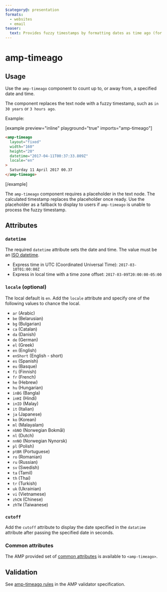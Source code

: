 ```yaml
---
$category@: presentation
formats:
  - websites
  - email
teaser:
  text: Provides fuzzy timestamps by formatting dates as time ago (for example, 3 hours ago).
---
```


<!--
Copyright 2017 The AMP HTML Authors. All Rights Reserved.

Licensed under the Apache License, Version 2.0 (the "License");
you may not use this file except in compliance with the License.
You may obtain a copy of the License at

      http://www.apache.org/licenses/LICENSE-2.0

Unless required by applicable law or agreed to in writing, software
distributed under the License is distributed on an "AS-IS" BASIS,
WITHOUT WARRANTIES OR CONDITIONS OF ANY KIND, either express or implied.
See the License for the specific language governing permissions and
limitations under the License.
-->

# amp-timeago

## Usage

Use the `amp-timeago` component to count up to, or away from, a specified date and time.

The component replaces the text node with a fuzzy timestamp, such as `in 30 years` or `3 hours ago`.

Example:

[example preview="inline" playground="true" imports="amp-timeago"]

```html
<amp-timeago
  layout="fixed"
  width="160"
  height="20"
  datetime="2017-04-11T00:37:33.809Z"
  locale="en"
>
  Saturday 11 April 2017 00.37
</amp-timeago>
```

[/example]

The `amp-timeago` component requires a placeholder in the text node. The calculated timestamp replaces the placeholder once ready. Use the placeholder as a fallback to display to users if `amp-timeago` is unable to process the fuzzy timestamp.

## Attributes

### `datetime`

The required `datetime` attribute sets the date and time. The value must be an [ISO datetime](https://www.w3.org/QA/Tips/iso-date).

-   Express time in UTC (Coordinated Universal Time): `2017-03-10T01:00:00Z`
-   Express in local time with a time zone offset: `2017-03-09T20:00:00-05:00`

### `locale` (optional)

The local default is `en`. Add the `locale` attribute and specify one of the following values to chance the local.

-   `ar` (Arabic)
-   `be` (Belarusian)
-   `bg` (Bulgarian)
-   `ca` (Catalan)
-   `da` (Danish)
-   `de` (German)
-   `el` (Greek)
-   `en` (English)
-   `enShort` (English - short)
-   `es` (Spanish)
-   `eu` (Basque)
-   `fi` (Finnish)
-   `fr` (French)
-   `he` (Hebrew)
-   `hu` (Hungarian)
-   `inBG` (Bangla)
-   `inHI` (Hindi)
-   `inID` (Malay)
-   `it` (Italian)
-   `ja` (Japanese)
-   `ko` (Korean)
-   `ml` (Malayalam)
-   `nbNO` (Norwegian Bokmål)
-   `nl` (Dutch)
-   `nnNO` (Norwegian Nynorsk)
-   `pl` (Polish)
-   `ptBR` (Portuguese)
-   `ro` (Romanian)
-   `ru` (Russian)
-   `sv` (Swedish)
-   `ta` (Tamil)
-   `th` (Thai)
-   `tr` (Turkish)
-   `uk` (Ukrainian)
-   `vi` (Vietnamese)
-   `zhCN` (Chinese)
-   `zhTW` (Taiwanese)

### `cutoff`

Add the `cutoff` attribute to display the date specified in the `datatime` attribute after passing the specified date in seconds.

### Common attributes

The AMP provided set of [common attributes](https://amp.dev/documentation/guides-and-tutorials/learn/common_attributes) is available to `<amp-timeago>`.

## Validation

See [amp-timeago rules](https://github.com/ampproject/amphtml/blob/master/extensions/amp-timeago/validator-amp-timeago.protoascii) in the AMP validator specification.
